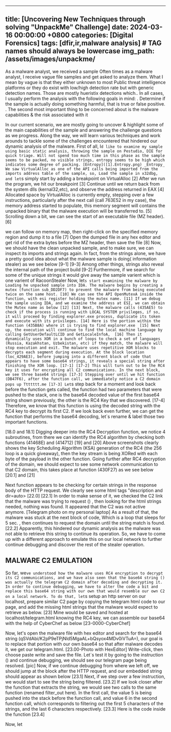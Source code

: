 
---
title: [Uncovering New Techniques through solving "UnpackMe" Challenge]
date: 2024-03-16 00:00:00 +0800
categories: [Digital Forensics]
tags: [dfir,ir,malware analysis]     # TAG names should always be lowercase
img_path: /assets/images/unpackme/
---



As a malware analyst, we received a sample 
Often times as a malware analyst, I receive vague file samples and get asked to analyze them. What I mean by vague is that they either unknown to most Public threat intelligence platforms or they do exist with low/high detection rate but with generic detection names. Those are mostly hueristix detections which.. 
In all cases, I usually perform the analysis with the following goals in mind:
. Determine if the sample is actually doing something harmful, that is true or false positive.
. The second most important thing to be concerned about is the malware capabilities & the risk associated with it

In our current scenario, we are mostly going to uncover & highlight some of the main capabilities of the sample and answering the challenge questions as we progress.
Along the way, we will learn various techniques and work arounds to tackle some of the challenges encountered that hindered our dynamic analysis of the malware.
First of all, I`d like to examine my sample using basic static analysis, throwing the sample on Pestudio, DIE for quick triage.
Will not spend too much time in this phase as the sample seems to be packed, no visible strings, entropy seems to be high which indicates some degree of packing.
[Entropy]([1].Entropy.png)
_Entropy_
We saw VirtualAlloc as one of the API calls being imported from the imports address table of the sample, so,
Load the sample in x32dbg, and let`s simply start by adding a breakpoint on VirtualAlloc
[2]
After we run the program, we hit our breakpoint
[3]
Continue until we return back from the system dlls (kernal32,etc), and observe the address returned in EAX
[4]
Allocated space by VirtualAlloc is currently empty, stepping over a few instructions, particularly after the next call (call 763E52 in my case), the memory address started to populate, this memory segment will contains the unpacked binary that the malware execution will be transferred to.
[5]
Scrolling down a bit, we can see the start of an executable file (MZ header).
[6]

we can follow on memory map, then right-click on the specified memory region and dump it to a file
[7]
Open the dumped file in any hex editor and get rid of the extra bytes before the MZ header, then save the file
[8]
Now, we should have the clean unpacked sample, and to make sure, we can inspect its imports and strings again. In fact, from the strings alone, we have a pretty good idea about what the malware sample is doing( information stealer) as we see below
[9-1] [9-3]
Among other things, strings also reveal the internal path of the project build 
[9-2]
Furthermore, if we search for some of the unique strings it would give away the sample varient which is one varient of RacoonStealer
Now, let`s start examining the malware by Loading he unpacked sample into IDA. The malware begins by creating a mutex (function sub_DD2DF7) to prevent the malware from being executed twice on the same host.
[10]
We can see the API OpenMutexA inside the function, with esi register holding the mutex name.
[11]
If we debug the sample using IDA, and we examine the address at ESI, we can obtain the Mutex name as below
[12]
[13]
Next, the malware calls (435AE5) to check if the process is running with LOCAL SYSTEM privileges, if so, it will proceed by finding explorer.exe process, duplicate its token and execute with its privileges.
[14]
Here is the portion within the function (435B8A) where it is trying to find explorer.exe 
[15]
Next up, the execution will continue to find the local machine language by calling GetUserDefaultLCID and GetLocaleInfoA, 
[16]
Then it dynamically uses XOR in a bunch of loops to check a set of languages (Russia, Kazakhstan, Uzbekistan, etc) if they match, the malware will stop execution and exit.
The malware uses repetitive XOR blocks to decrypts each segment during execution. At the block location (loc_429AE3), before jumping into a different block of code that appears to have some base64 strings, it reveals a special string after finishing the XOR loop.
[17-1] [17-2]
This will turn out to be the RC4 key it uses for encrypting all C2 communications.
In the next block, we see three base64 strings
[17-3]
Stepping over until we hit function (DB47F6), after the function call, we immediately notice a C2 domain pops up
Ttttttt.me
[17-3]
Let`s step back for a moment and look back before the function gets called, the function had two parameters that were pushed to the stack, one is the base64 decoded value of the first base64 string shown previously, the other is the RC4 Key that we discovered.
[17-4]
Therefore, we know that this function is using the decoded string with the RC4 key to decrypt its first C2.
If we look back even further, we can get the function that performs the base64 decoding, let`s rename & label those two important functions.
 
[18.0 and 18.1]
Digging deeper into the RC4 Decryption function, we notice 4 subroutines, from there we can identify the RC4 algorithm by checking both functions (41468E) and (414712)
[19] and [20]
Above screenshots clearly shows the key Scheduling Algorithm (KSA) generation  of the RC4 (the 256 loop is a quick giveaway), then the key stream is being XORed with each byte of the payload in the other function.
Going further after RC4 decryption of the domain, we should expect to see some network communication to that C2 domain, this takes place at function (430F27) as we see below 
[20.1] and [21]

Next function appears to be checking for certain strings in the response body of the HTTP request. We clearly see some html tags "description and dir=auto>
[22.0]
[22.1]
In order to make sense of it, we checked the C2 link that the malware was trying to request () , then looking for the html strings needed, nothing was found. It appeared that the C2 was not active anymore.
[Telegram photo on my personal laptop]
As a result of that, the malware was stuck at the next block of code, Which is a loop that sleeps for 5 sec. , then continues to request the domain until the string match is found.
[22.2]
Apparently, this hindered our dynamic analysis as the malware was not able to retrieve this string to continue its operation.
So, we have to come up with a different approach to emulate this on our local network to further continue debugging and discover the rest of the stealer operation.


MALWARE C2 EMULATION
---------------------------------------
So far, we`ve understood how the malware uses RC4 encryption to decrypt its C2 communications, and we have also seen that the base64 string () was actually the telegram C2 domain after decoding and decrypting it. In order to continue debugging, we have to alter the code a bit and replace this base64 string with our own that would resemble our own C2 on a local network.
To do that, let`s setup an http server on our localhost, prepare similar C2 page by copying the telegram html code to our page, and add the missing html strings that the malware would expect to retrieve as below.
[23]
Mine would be saved and hosted at localhost/telegram.html
knowing the RC4 key, we can assemble our base64 with the help of CyberChef as below
[23-0000-CyberChef]

Now, let's open the malware file with hex editor and search for the base64 string (qSVdAbi/K2pP9eTPjNld5MgaAL+bQsyox4MDv0iVTuA=), our goal is to replace that portion with our own base64 so that after malware decodes it, we get our telegram.html.
[23.00-Photo with HexEditor]
Write-click, then choose paste write and save the file.
Let`s test it by going to the instruction () and continue debugging, we should see our telegram page being resolved. 
[pic]
Now, if we continue debugging from where we left off, we should jump at the block after the HTTP request, and our embedded string should appear as shown below
[23.1]
Next, if we step over a few instruction, we would start to see the string being filtered.
[23.2]
If we look closer after the function that extracts the string, we would see two calls to the same function (renamed filter_out here). In the first call, the value 5 is being pushed into the stack before the function call, and value 6 in the second function call, which corresponds to filtering out the first 5 characters of the strings, and the last 6 characters respectively.
[23.3]
Here is the code inside the function
[23.4]

Now, let
